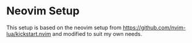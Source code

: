 # Neovim Setup
This setup is based on the neovim setup from https://github.com/nvim-lua/kickstart.nvim and modified to suit my own needs.
